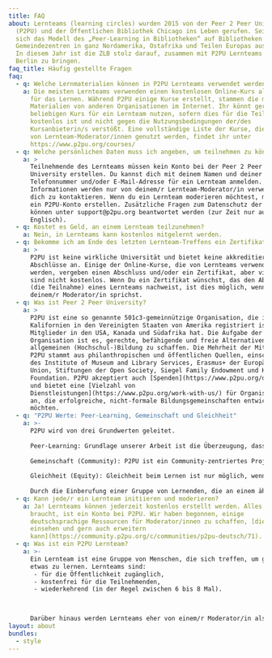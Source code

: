 ```yaml
---
title: FAQ
about: Lernteams (learning circles) wurden 2015 von der Peer 2 Peer University
  (P2PU) und der Öffentlichen Bibliothek Chicago ins Leben gerufen. Seitdem hat
  sich das Modell des „Peer-Learning in Bibliotheken“ auf Bibliotheken und
  Gemeindezentren in ganz Nordamerika, Ostafrika und Teilen Europas ausgedehnt.
  In diesem Jahr ist die ZLB stolz darauf, zusammen mit P2PU Lernteams nach
  Berlin zu bringen.
faq_title: Häufig gestellte Fragen
faq:
  - q: Welche Lernmaterialien können in P2PU Lernteams verwendet werden?
    a: Die meisten Lernteams verwenden einen kostenlosen Online-Kurs als Grundlage
      für das Lernen. Während P2PU einige Kurse erstellt, stammen die meisten
      Materialien von anderen Organisationen im Internet. Ihr könnt gerne einen
      beliebigen Kurs für ein Lernteam nutzen, sofern dies für die Teilnehmenden
      kostenlos ist und nicht gegen die Nutzungsbedingungen der/des
      Kursanbieterin/s verstößt. Eine vollständige Liste der Kurse, die derzeit
      von Lernteam-Moderator/innen genutzt werden, findet ihr unter
      https://www.p2pu.org/courses/
  - q: Welche persönlichen Daten muss ich angeben, um teilnehmen zu können?
    a: >
      Teilnehmende des Lernteams müssen kein Konto bei der Peer 2 Peer
      University erstellen. Du kannst dich mit deinem Namen und deiner
      Telefonnummer und/oder E-Mail-Adresse für ein Lernteam anmelden. Diese
      Informationen werden nur von deinem/r Lernteam-Moderator/in verwendet, um
      dich zu kontaktieren. Wenn du ein Lernteam moderieren möchtest, musst du
      ein P2PU-Konto erstellen. Zusätzliche Fragen zum Datenschutz der Nutzenden
      können unter support@p2pu.org beantwortet werden (zur Zeit nur auf
      Englisch).
  - q: Kostet es Geld, an einem Lernteam teilzunehmen?
    a: Nein, in Lernteams kann kostenlos mitgelernt werden.
  - q: Bekomme ich am Ende des letzten Lernteam-Treffens ein Zertifikat?
    a: >
      P2PU ist keine wirkliche Universität und bietet keine akkreditierten
      Abschlüsse an. Einige der Online-Kurse, die von Lernteams verwendet
      werden, vergeben einen Abschluss und/oder ein Zertifikat, aber viele davon
      sind nicht kostenlos. Wenn Du ein Zertifikat wünschst, das den Abschluss
      (die Teilnahme) eines Lernteams nachweist, ist dies möglich, wenn du mit
      deinem/r Moderator/in sprichst.
  - q: Was ist Peer 2 Peer University?
    a: >
      P2PU ist eine so genannte 501c3-gemeinnützige Organisation, die in
      Kalifornien in den Vereinigten Staaten von Amerika registriert ist und
      Mitglieder in den USA, Kanada und Südafrika hat. Die Aufgabe der
      Organisation ist es, gerechte, befähigende und freie Alternativen zur
      allgemeinen (Hochschul-)Bildung zu schaffen. Die Mehrheit der Mittel für
      P2PU stammt aus philanthropischen und öffentlichen Quellen, einschließlich
      des Institute of Museum and Library Services, Erasmus+ der Europäischen
      Union, Stiftungen der Open Society, Siegel Family Endowment und Knight
      Foundation. P2PU akzeptiert auch [Spenden](https://www.p2pu.org/donate/)
      und bietet eine [Vielzahl von
      Dienstleistungen](https://www.p2pu.org/work-with-us/) für Organisationen
      an, die erfolgreiche, nicht-formale Bildungsgemeinschaften entwickeln
      möchten.
  - q: "P2PU Werte: Peer-Learning, Gemeinschaft und Gleichheit"
    a: >-
      P2PU wird von drei Grundwerten geleitet.
       
      Peer-Learning: Grundlage unserer Arbeit ist die Überzeugung, dass Lernen eine soziale Aktivität ist. Wir glauben, dass jeder Mensch durch seine eigenen Lebenserfahrungen Wissen entwickelt, dass Menschen lernen, wenn sie sich mit anderen Menschen austauschen und miteinander in Kontakt treten und dass Feedback notwendig ist, um sich zu verbessern.
       
      Gemeinschaft (Community): P2PU ist ein Community-zentriertes Projekt, das sich in der gesamten Organisation von Lernteams bis zu unserem Governance-Modell widerspiegelt. Wir beziehen Lernende und Mitarbeitende in alle Phasen der Gestaltung und Durchführung unserer Arbeit ein und glauben, dass nachhaltige Lerngemeinschaften durch die Zusammenarbeit der Basis und nicht durch hierarchische Mandate geschaffen werden.
       
      Gleichheit (Equity): Gleichheit beim Lernen ist nur möglich, wenn wir Bildung als soziales Gut und nicht als Ware erkennen. Eine Grundvoraussetzung für diesen Wert ist die Verpflichtung, offen zu arbeiten und das Gemeinwesen, die Gemeinschaft besser zurückzulassen, als wir sie vorgefunden haben. Es ist nicht genug, Raum für den Zugriff auf Bildung zu schaffen. Systemische Ungerechtigkeit bedeutet, dass der Zugang nicht gleichberechtigt ist, und wir müssen bei jedem Schritt des Weges aktiv auf Inklusion und Zugänglichkeit achten.
       
      Durch die Einberufung einer Gruppe von Lernenden, die an einem ähnlichen Thema interessiert sind, hat man die Grundlage für eine offene, kollaborative Lernumgebung geschaffen, die das Potenzial hat, genau das unterstützende System zu sein, das viele Lernende benötigen. Lernkreise können eine reichhaltige, inspirierende Lernumgebung schaffen, in der jeder gleichzeitig unterrichtet und lernt, handelt und beobachtet, spricht und hört. Dies eröffnet den Lernenden neue Perspektiven, bietet die Gelegenheit, nützliche soziale Fähigkeiten zu entwickeln, und ermöglicht Einzelnen, etwas Größeres zu erreichen, als sie alleine darstellen würden.
  - q: Kann jede/r ein Lernteam initiieren und moderieren?
    a: Ja! Lernteams können jederzeit kostenlos erstellt werden. Alles, was man
      braucht, ist ein Konto bei P2PU. Wir haben begonnen, einige
      deutschsprachige Ressourcen für Moderator/innen zu schaffen, [die man hier
      einsehen und gern auch erweitern
      kann](https://community.p2pu.org/c/communities/p2pu-deutsch/71).
  - q: Was ist ein P2PU Lernteam?
    a: >-
      Ein Lernteam ist eine Gruppe von Menschen, die sich treffen, um gemeinsam
      etwas zu lernen. Lernteams sind:
       - für die Öffentlichkeit zugänglich,
       - kostenfrei für die Teilnehmenden,
       - wiederkehrend (in der Regel zwischen 6 bis 8 Mal).


       
      Darüber hinaus werden Lernteams eher von einem/r Moderator/in als von einem/r Lehrer/in geleitet. Dies bedeutet, dass die Person, die euer Lernteam moderiert und koordiniert, kein/e Experte/in für das Fach ist, das ihr gerade lernt. Sie ist da, um die Gruppe durch den Kurs zu führen und sicherzustellen, dass der Ort, an dem ihr euch trefft, jede Woche zur Verfügung steht.
layout: about
bundles:
  - style
---
```

